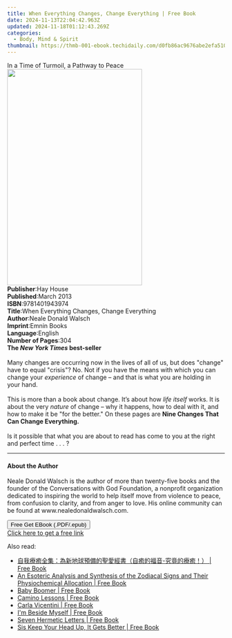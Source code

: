 ```yaml
---
title: When Everything Changes, Change Everything | Free Book
date: 2024-11-13T22:04:42.963Z
updated: 2024-11-18T01:12:43.269Z
categories:
  - Body, Mind & Spirit
thumbnail: https://thmb-001-ebook.techidaily.com/d0fb86ac9676abe2efa51008bab574f46793ed83c759360288be173fa2642fa5.jpg
---
```

<main id="book-container">
  <div class="flex flex-col">
    <div class="book-brief flex-1 py-6 px-4 sm:p-6 md:py-10 md:px-8">
      <!-- brief-->
      <div class="book-brief-main">
        In a Time of Turmoil, a Pathway to Peace
      </div>
    </div>
    <div
      class="book-meta-info flex-1 grid gap-4 col-start-1 col-end-3 row-start-1 sm:mb-6 sm:grid-cols-4 lg:gap-6 lg:col-start-2 lg:row-end-6 lg:row-span-6 lg:mb-0"
    >
      <div
        class="book-meta-info-left place-content-center mt-4 p-4 text-sm leading-6 col-start-2 col-span-2 dark:text-slate-400"
      >
        <img
          class="w-full h-500 object-cover rounded-lg sm:h-255 sm:col-span-2 lg:col-span-full"
          src="https://img-001-ebook.techidaily.com/9f9ab05fab57bfd02ffd72d549ccf61834a95407d0fecf0fc339406ae28ab577.jpg"
          alt=""
          width="312"
          height="500"
        />
      </div>
      <div
        class="book-meta-info-right mt-2 col-start-1 row-start-2 col-span-3 self-center"
      >
        <!-- meta data  -->
        <div class="flex flex-col px-4 md:px-8">
          <div class="flex-1">
            <strong>Publisher</strong>:<span class="px-2">Hay House</span>
          </div>
          <div class="flex-1">
            <strong>Published</strong>:<span class="px-2">March 2013</span>
          </div>
          <div class="flex-1">
            <strong>ISBN</strong>:<span class="px-2">9781401943974</span>
          </div>
          <div class="flex-1">
            <strong>Title</strong>:<span class="px-2"
              >When Everything Changes, Change Everything</span
            >
          </div>
          <div class="flex-1">
            <strong>Author</strong>:<span class="px-2"
              >Neale Donald Walsch</span
            >
          </div>
          <div class="flex-1">
            <strong>Imprint</strong>:<span class="px-2">Emnin Books</span>
          </div>
          <div class="flex-1">
            <strong>Language</strong>:<span class="px-2">English</span>
          </div>
          <div class="flex-1">
            <strong>Number of Pages</strong>:<span class="px-2">304</span>
          </div>
        </div>
      </div>
    </div>
    <div class="book-description flex-1 py-6 px-4 sm:p-6 md:py-10 md:px-8">
      <div class="book-description-main">
        <div accordion-content="" id="description">
          <b>The <i>New York Times</i> best-seller</b><br /><br />Many changes
          are occurring now in the lives of all of us, but does "change" have to
          equal "crisis"? No. Not if you have the means with which you can
          change your <i>experience</i> of change – and that is what you are
          holding in your hand.<br /><br />This is more than a book about
          change. It’s about how <i>life itself</i> works. It is about the very
          <i>nature</i> of change – why it happens, how to deal with it, and how
          to make it be "for the better." On these pages are
          <b>Nine Changes That Can Change Everything.</b><br /><br />Is it
          possible that what you are about to read has come to you at the right
          and perfect time . . . ?
        </div>
      </div>
    </div>
    <div class="book-excerpts flex-1 py-6 px-4 sm:p-6 md:py-10 md:px-8">
      <!-- excerpts-->
      <div class="book-excerpts-main">
        <hr />
        <h4 class="placeholder placeholder-heading">
          <span>About the Author</span>
        </h4>
        <p>
          Neale Donald Walsch is the author of more than twenty-five books and
          the founder of the Conversations with God Foundation, a nonprofit
          organization dedicated to inspiring the world to help itself move from
          violence to peace, from confusion to clarity, and from anger to love.
          His online community can be found at www.nealedonaldwalsch.com.
        </p>
      </div>
    </div>
    <div
      class="book-about-author flex-1 py-6 px-4 sm:p-6 md:py-10 md:px-8"
    ></div>
    <div class="book-free-get flex-1 py-6 px-4 sm:p-6 md:py-10 md:px-8">
      <button
        id="btn-free-get"
        class="bg-blue-500 hover:bg-blue-700 text-white font-bold py-2 px-4 rounded"
      >
        Free Get EBook (.PDF/.epub)
      </button>
      <div id="countdown-display" class="px-2 text-lg mt-2"></div>
      <a
        id="free-link"
        class="hidden bg-blue-500 hover:bg-blue-700 text-white font-bold py-2 px-4 rounded"
        href="https://www.ebooks.com/en-us/book/96316629/when-everything-changes-change-everything/neale-donald-walsch/"
        target="_blank"
        >Click here to get a free link</a
      >
    </div>
    <script>
      let countdownTime = 0;
      let countdownInterval = null;
      document
        .getElementById('btn-free-get')
        .addEventListener('click', startCountdown);
      function startCountdown() {
        countdownTime = new Date().getTime() + 60000 * 3;
        countdownInterval = setInterval(updateCountdown, 1000);
        document.getElementById('btn-free-get').disabled = true;
        document
          .getElementById('btn-free-get')
          .classList.add('bg-gray-500', 'cursor-not-allowed');
      }
      function updateCountdown() {
        let currentTime = new Date().getTime();
        let timeLeft = countdownTime - currentTime;
        let secondsLeft = Math.floor(timeLeft / 1000);
        document.getElementById('countdown-display').innerHTML =
          `Remaining time: ${secondsLeft} seconds.`;
        if (secondsLeft <= 0) {
          clearInterval(countdownInterval);
          document.getElementById('btn-free-get').classList.add('hidden');
          document.getElementById('free-link').classList.remove('hidden');
          document.getElementById('countdown-display').innerHTML = '';
        }
      }
    </script>
  </div>
</main>

<ins class="adsbygoogle"
      style="display:block"
      data-ad-client="ca-pub-7571918770474297"
      data-ad-slot="8358498916"
      data-ad-format="auto"
      data-full-width-responsive="true"></ins>
    

<span class="atpl-alsoreadstyle">Also read:</span>
<div><ul>
<li><a href="https://novels-ebooks.techidaily.com/210575049-9781647843076-6ieq5oir55mc55ms5ywo6zug77ya54k65paw5zyw55cd6acq5ykz55qe6igw5osb57at5pu477yi6ieq55ms55qe56ap6zzleeptuerneahoezguezku8ge8iq/"><u>自我療癒全集：為新地球預備的聖愛經書（自癒的福音-究竟的療癒！） | Free Book</u></a></li>
<li><a href="https://novels-ebooks.techidaily.com/210574873-9781684930500-an-esoteric-analysis-and-synthesis-of-the-zodiacal-signs-and-their-physiochemical-allocation/"><u>An Esoteric Analysis and Synthesis of the Zodiacal Signs and Their Physiochemical Allocation | Free Book</u></a></li>
<li><a href="https://novels-ebooks.techidaily.com/210575082-9781638143345-baby-boomer/"><u>Baby Boomer | Free Book</u></a></li>
<li><a href="https://novels-ebooks.techidaily.com/210579859-9798985445718-camino-lessons/"><u>Camino Lessons | Free Book</u></a></li>
<li><a href="https://novels-ebooks.techidaily.com/210579723-9781958150962-carla-vicentini/"><u>Carla Vicentini | Free Book</u></a></li>
<li><a href="https://novels-ebooks.techidaily.com/210576018-9780982176955-im-beside-myself/"><u>I'm Beside Myself | Free Book</u></a></li>
<li><a href="https://novels-ebooks.techidaily.com/210575119-9781885928351-seven-hermetic-letters/"><u>Seven Hermetic Letters | Free Book</u></a></li>
<li><a href="https://novels-ebooks.techidaily.com/210575023-9781087966328-sis-keep-your-head-up-it-gets-better/"><u>Sis Keep Your Head Up, It Gets Better | Free Book</u></a></li>
</ul></div>

